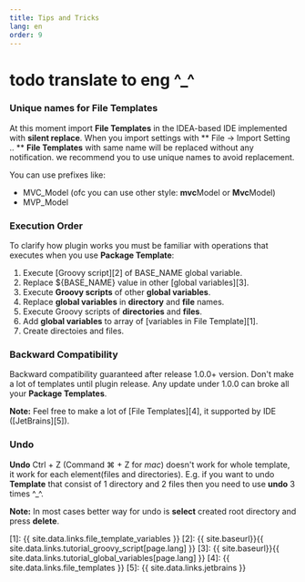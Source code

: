 ```yaml
---
title: Tips and Tricks
lang: en
order: 9
---
```


# todo translate to eng ^_^

### Unique names for File Templates
At this moment import **File Templates** in the IDEA-based IDE implemented with **silent replace**. When you import settings with ** File -> Import Setting .. ** **File Templates** with same name will be replaced without any notification. we recommend you to use unique names to avoid replacement.

You can use prefixes like:

- MVC_Model (ofc you can use other style: **mvc**Model or **Mvc**Model)
- MVP_Model

### Execution Order
To clarify how plugin works you must be familiar with operations that executes when you use **Package Template**:

1. Execute [Groovy script][2] of BASE_NAME global variable.
2. Replace <font class="variable">${BASE_NAME}</font> value in other [global variables][3].
3. Execute **Groovy scripts** of other **global variables**.
4. Replace **global variables** in **directory** and **file** names.
5. Execute Groovy scripts of **directories** and **files**.
6. Add **global variables** to array of [variables in File Template][1]. 
7. Create directoies and files.

### Backward Compatibility
Backward compatibility guaranteed after release 1.0.0+ version. Don't make a lot of templates until plugin release. Any update under 1.0.0 can broke all your **Package Templates**.

**Note:** Feel free to make a lot of [File Templates][4], it supported by IDE ([JetBrains][5]).

### Undo
**Undo** Ctrl + Z (Command ⌘ + Z for *mac*) doesn't work for whole template, it work for each element(files and directories). E.g. if you want to undo **Template** that consist of 1 directory and 2 files then you need to use **undo** 3 times ^_^.

**Note:** In most cases better way for undo is **select** created root directory and press **delete**.


[1]: {{ site.data.links.file_template_variables }}
[2]: {{ site.baseurl}}{{ site.data.links.tutorial_groovy_script[page.lang] }}
[3]: {{ site.baseurl}}{{ site.data.links.tutorial_global_variables[page.lang] }}
[4]: {{ site.data.links.file_templates }}
[5]: {{ site.data.links.jetbrains }}